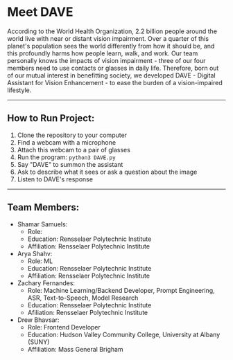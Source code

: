 # Meet DAVE

According to the World Health Organization, 2.2 billion people around the world live with near or distant vision impairment. Over a quarter of this planet's population sees the world differently from how it should be, and this profoundly harms how people learn, walk, and work. Our team personally knows the impacts of vision impairment - three of our four members need to use contacts or glasses in daily life. Therefore, born out of our mutual interest in benefitting society, we developed DAVE - Digital Assistant for Vision Enhancement - to ease the burden of a vision-impaired lifestyle.

---

## How to Run Project:
1. Clone the repository to your computer
2. Find a webcam with a microphone
3. Attach this webcam to a pair of glasses
4. Run the program: `python3 DAVE.py`
5. Say "DAVE" to summon the assistant
6. Ask to describe what it sees or ask a question about the image
7. Listen to DAVE's response

---

## Team Members:

- Shamar Samuels:
  - Role: 
  - Education: Rensselaer Polytechnic Institute
  - Affiliation: Rensselaer Polytechnic Institute
- Arya Shahv:
  - Role: ML
  - Education: Rensselaer Polytechnic Institute
  - Affiliation: Rensselaer Polytechnic Institute
- Zachary Fernandes:
  - Role: Machine Learning/Backend Developer, Prompt Engineering, ASR, Text-to-Speech, Model Research
  - Education: Rensselaer Polytechnic Institute
  - Afiliation: Rensselaer Polytechnic Institute
- Drew Bhavsar:
  - Role: Frontend Developer
  - Education: Hudson Valley Community College, University at Albany (SUNY)
  - Affiliation: Mass General Brigham
